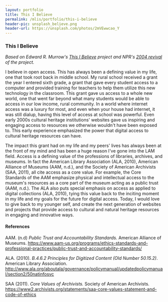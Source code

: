 ```yaml
---
layout: portfolio
title: This I Believe
permalink: /mlis/portfolio/this-i-believe
header-pic: unsplash_believe.png
header-url: https://unsplash.com/photos/2mVEwwcao_Y
---
```

### This I Believe

_Based on Edward R. Murrow's [This I Believe](https://www.npr.org/templates/story/story.php?storyId=4566554?storyId=4566554) project and NPR's [2004 revival](https://www.npr.org/series/4538138/this-i-believe) of the project._

I believe in open access. This has always been a defining value in my life, one that took root back in middle school. My rural school received a grant the year I entered sixth grade, a grant that gave every student access to a computer and provided training for teachers to help them utilize this new technology in the classroom. This grant gave us access to a whole new world, one that went far beyond what many students would be able to access in our low income, rural community. In a world where internet access was a luxury for most, and even when your house had internet, it was still dialup, having this level of access at school was powerful. Even early 2000s cultural heritage institutions'
websites gave us inspiring and engaging access to resources we otherwise wouldn't have been exposed to. This early experience emphasized the power that digital access to cultural heritage resources can have.

The impact this grant had on my life and my peers' lives has always been at the front of my mind and has been a huge reason I've gone into the LAM field. Access is a defining value of the professions of libraries, archives, and museums. In fact the American Library Association (ALA, 2010), American Alliance of Museums (AAM, n.d.), and the Society of American Archivists (SAA, 2011), all cite access as a core value. For example, the Core Standards of the AAM emphasize physical and intellectual access to the museum's resources as a core part of the museum acting as a public trust (AAM, n.d.). The ALA also puts special emphasis on access as applied to digital collections (ALA, 2010), tying this value back to the inciting moment in my life and my goals for the future for digital access. Today, I would love to give back to my younger self, and create the next generation of websites and projects that provide access to cultural and natural heritage resources in engaging and innovative ways.

#### References

AAM. (n.d) _Public Trust and Accountability Standards._ American Alliance of Museums.
<https://www.aam-us.org/programs/ethics-standards-and-professional-practices/public-trust-and-accountability-standards/>

ALA. (2010). _B.4.6.2 Principles for Digitized Content (Old Number 50.15.2)_. American Library
Association. <http://www.ala.org/aboutala/governance/policymanual/updatedpolicymanual/section2/50natinfosvc>

SAA (2011). _Core Values of Archivists._ Society of American Archivists.
<https://www2.archivists.org/statements/saa-core-values-statement-and-code-of-ethics>
